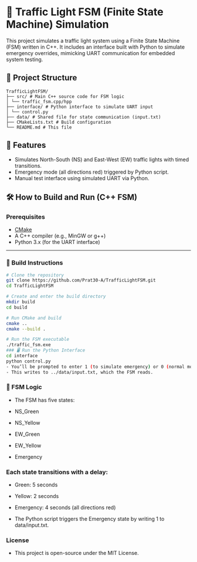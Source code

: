 # 🚦 Traffic Light FSM (Finite State Machine) Simulation
This project simulates a traffic light system using a Finite State Machine (FSM) written in C++. It includes an interface built with Python to simulate emergency overrides, mimicking UART communication for embedded system testing.

## 📁 Project Structure
```
TrafficLightFSM/
├── src/ # Main C++ source code for FSM logic
│ └── traffic_fsm.cpp/hpp
├── interface/ # Python interface to simulate UART input
│ └── control.py
├── data/ # Shared file for state communication (input.txt)
├── CMakeLists.txt # Build configuration
└── README.md # This file
```

## 🔧 Features

- Simulates North-South (NS) and East-West (EW) traffic lights with timed transitions.
- Emergency mode (all directions red) triggered by Python script.
- Manual test interface using simulated UART via Python.

## 🛠️ How to Build and Run (C++ FSM)

### Prerequisites
- [CMake](https://cmake.org/)
- A C++ compiler (e.g., MinGW or g++)
- Python 3.x (for the UART interface)

---

### 🔧 Build Instructions

```bash
# Clone the repository
git clone https://github.com/Prat30-A/TrafficLightFSM.git
cd TrafficLightFSM

# Create and enter the build directory
mkdir build
cd build

# Run CMake and build
cmake ..
cmake --build .

# Run the FSM executable
./traffic_fsm.exe
### 🖥️ Run the Python Interface
cd interface
python control.py
- You’ll be prompted to enter 1 (to simulate emergency) or 0 (normal mode).
- This writes to ../data/input.txt, which the FSM reads.

```

### 🔄 FSM Logic
- The FSM has five states:

- NS_Green

- NS_Yellow

- EW_Green

- EW_Yellow

- Emergency

### Each state transitions with a delay:

- Green: 5 seconds

- Yellow: 2 seconds

- Emergency: 4 seconds (all directions red)

- The Python script triggers the Emergency state by writing 1 to data/input.txt.

### License
- This project is open-source under the MIT License.
